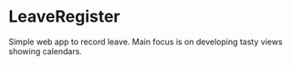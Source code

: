 # LeaveRegister

Simple web app to record leave. Main focus is on developing tasty views showing calendars.
